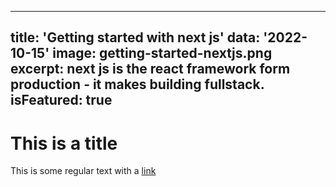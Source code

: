 

---
title: 'Getting started with next js'
data: '2022-10-15'
image: getting-started-nextjs.png
excerpt: next js is the react framework form production - it makes building fullstack.
isFeatured: true
---

# This is a title


This is some regular text with a [link](https://google.com)
